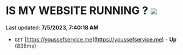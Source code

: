 # IS MY WEBSITE RUNNING ? [![](https://img.shields.io/static/v1?label=Sponsor&message=%E2%9D%A4&logo=GitHub&color=%23fe8e86)](https://github.com/sponsors/<username>)

Last updated: **7/5/2023, 7:40:18 AM**

- `GET` [https://youssefservice.me](https://youssefservice.me) - **Up** (838ms)
